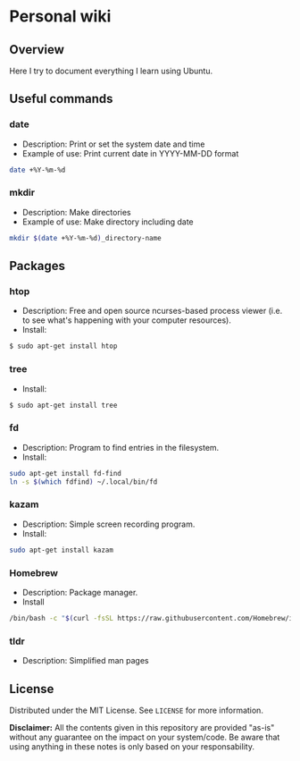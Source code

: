 # Personal wiki

## Overview

Here I try to document everything I learn using Ubuntu.

## Useful commands
### date
- Description: Print or set the system date and time
- Example of use: Print current date in YYYY-MM-DD format
```sh
date +%Y-%m-%d
```
### mkdir
- Description: Make directories
- Example of use: Make directory including date
```sh
mkdir $(date +%Y-%m-%d)_directory-name
```

## Packages

### htop
- Description: Free and open source ncurses-based process viewer (i.e. to see what's happening with your computer resources).
- Install:
```sh
$ sudo apt-get install htop
```
### tree
- Install:
```sh
$ sudo apt-get install tree
```

### fd
- Description: Program to find entries in the filesystem.
- Install:
```sh
sudo apt-get install fd-find
ln -s $(which fdfind) ~/.local/bin/fd
```


### kazam
- Description: Simple screen recording program.
- Install:
```bash
sudo apt-get install kazam
```

### Homebrew
- Description: Package manager.
- Install
```bash
/bin/bash -c "$(curl -fsSL https://raw.githubusercontent.com/Homebrew/install/HEAD/install.sh)"
```

### tldr
- Description: Simplified man pages

## License

Distributed under the MIT License. See `LICENSE` for more information.

**Disclaimer:** All the contents given in this repository are provided "as-is" without any guarantee on the impact on your system/code. 
Be aware that using anything in these notes is only based on your responsability.
